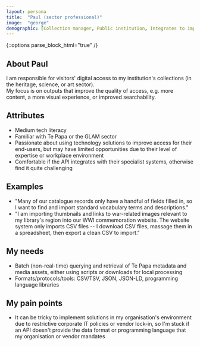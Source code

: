 ```yaml
---
layout: persona
title:  "Paul (sector professional)"
image:  "george"
demographic: [Collection manager, Public institution, Integrates to improve access to collections, Batch querying]
---
```


{::options parse_block_html="true" /}
<div class="col">

## About Paul

I am responsible for visitors' digital access to my institution's collections (in the heritage, science, or art sector).  
My focus is on outputs that improve the quality of access, e.g. more content, a more visual experience, or improved searchability.

## Attributes

* Medium tech literacy
* Familiar with Te Papa or the GLAM sector
* Passionate about using technology solutions to improve access for their end-users, but may have limited opportunities due to their level of expertise or workplace environment
* Comfortable if the API integrates with their specialist systems, otherwise find it quite challenging

</div>
<div class="col">

## Examples

* "Many of our catalogue records only have a handful of fields filled in, so I want to find and import standard vocabulary terms and descriptions."
* "I am importing thumbnails and links to war-related images relevant to my library's region into our WWI commemoration website. The website system only imports CSV files -- I download CSV files, massage them in a spreadsheet, then export a clean CSV to import."

</div>
<div class="col">

## My needs

* Batch (non-real-time) querying and retrieval of Te Papa metadata and media assets, either using scripts or downloads for local processing
* Formats/protocols/tools: CSV/TSV, JSON, JSON-LD, programming language libraries

## My pain points

* It can be tricky to implement solutions in my organisation's environment due to restrictive corporate IT policies or vendor lock-in, so I'm stuck if an API doesn't provide the data format or programming language that my organisation or vendor mandates

</div>
